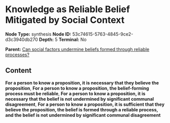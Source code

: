 # Knowledge as Reliable Belief Mitigated by Social Context

**Node Type:** synthesis
**Node ID:** 53c74615-5763-4845-9ce2-d3c3940db270
**Depth:** 5
**Terminal:** No

**Parent:** [Can social factors undermine beliefs formed through reliable processes?](can-social-factors-undermine-beliefs-formed-through-reliable-processes-antithesis-cb47f258-d02e-460c-8817-3ab20a6f16ff.md)

## Content

**For a person to know a proposition, it is necessary that they believe the proposition**, **For a person to know a proposition, the belief-forming process must be reliable**, **For a person to know a proposition, it is necessary that the belief is not undermined by significant communal disagreement**, **For a person to know a proposition, it is sufficient that they believe the proposition, the belief is formed through a reliable process, and the belief is not undermined by significant communal disagreement**
